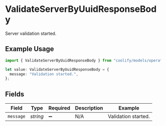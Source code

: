 # ValidateServerByUuidResponseBody

Server validation started.

## Example Usage

```typescript
import { ValidateServerByUuidResponseBody } from "coolify/models/operations";

let value: ValidateServerByUuidResponseBody = {
  message: "Validation started.",
};
```

## Fields

| Field               | Type                | Required            | Description         | Example             |
| ------------------- | ------------------- | ------------------- | ------------------- | ------------------- |
| `message`           | *string*            | :heavy_minus_sign:  | N/A                 | Validation started. |